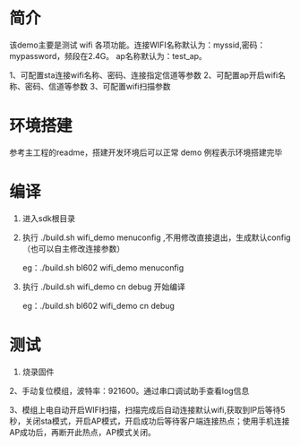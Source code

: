 # 简介

该demo主要是测试 wifi 各项功能。连接WIFI名称默认为：myssid,密码：mypassword，频段在2.4G。 ap名称默认为：test_ap。


1、可配置sta连接wifi名称、密码、连接指定信道等参数
2、可配置ap开启wifi名称、密码、信道等参数
3、可配置wifi扫描参数


# 环境搭建

参考主工程的readme，搭建开发环境后可以正常 demo 例程表示环境搭建完毕

# 编译

1. 进入sdk根目录

2. 执行 ./build.sh <platform> wifi_demo menuconfig ,不用修改直接退出，生成默认config （也可以自主修改连接参数）

   eg：./build.sh bl602 wifi_demo menuconfig

3. 执行 ./build.sh <platform> wifi_demo cn debug 开始编译

   eg：./build.sh bl602 wifi_demo cn debug

# 测试

1. 烧录固件

2、手动复位模组，波特率：921600。通过串口调试助手查看log信息

3、模组上电自动开启WIFI扫描，扫描完成后自动连接默认wifi,获取到IP后等待5秒，关闭sta模式，开启AP模式，开启成功后等待客户端连接热点；使用手机连接AP成功后，再断开此热点，AP模式关闭。

